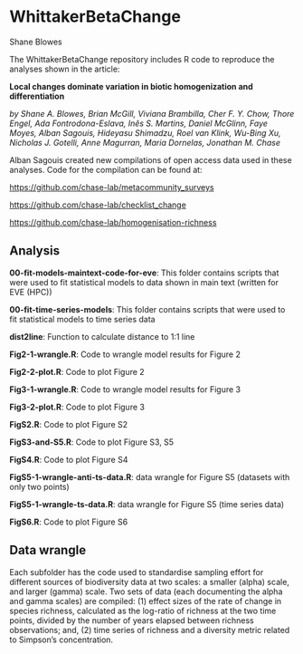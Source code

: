 WhittakerBetaChange
================
Shane Blowes

<!-- badges: start -->
<!-- badges: end -->

The WhittakerBetaChange repository includes R code to reproduce the
analyses shown in the article:

**Local changes dominate variation in biotic homogenization and
differentiation**

*by Shane A. Blowes, Brian McGill, Viviana Brambilla, Cher F. Y. Chow,
Thore Engel, Ada Fontrodona-Eslava, Inês S. Martins, Daniel McGlinn,
Faye Moyes, Alban Sagouis, Hideyasu Shimadzu, Roel van Klink, Wu-Bing
Xu, Nicholas J. Gotelli, Anne Magurran, Maria Dornelas, Jonathan M.
Chase*

Alban Sagouis created new compilations of open access data used in these
analyses. Code for the compilation can be found at:

<https://github.com/chase-lab/metacommunity_surveys>

<https://github.com/chase-lab/checklist_change>

<https://github.com/chase-lab/homogenisation-richness>

## Analysis

**00-fit-models-maintext-code-for-eve**: This folder contains scripts
that were used to fit statistical models to data shown in main text
(written for EVE (HPC))

**00-fit-time-series-models**: This folder contains scripts that were
used to fit statistical models to time series data

**dist2line**: Function to calculate distance to 1:1 line

**Fig2-1-wrangle.R**: Code to wrangle model results for Figure 2

**Fig2-2-plot.R**: Code to plot Figure 2

**Fig3-1-wrangle.R**: Code to wrangle model results for Figure 3

**Fig3-2-plot.R**: Code to plot Figure 3

**FigS2.R**: Code to plot Figure S2

**FigS3-and-S5.R**: Code to plot Figure S3, S5

**FigS4.R**: Code to plot Figure S4

**FigS5-1-wrangle-anti-ts-data.R**: data wrangle for Figure S5 (datasets
with only two points)

**FigS5-1-wrangle-ts-data.R**: data wrangle for Figure S5 (time series
data)

**FigS6.R**: Code to plot Figure S6

## Data wrangle

Each subfolder has the code used to standardise sampling effort for
different sources of biodiversity data at two scales: a smaller (alpha)
scale, and larger (gamma) scale. Two sets of data (each documenting the
alpha and gamma scales) are compiled: (1) effect sizes of the rate of
change in species richness, calculated as the log-ratio of richness at
the two time points, divided by the number of years elapsed between
richness observations; and, (2) time series of richness and a diversity
metric related to Simpson’s concentration.
